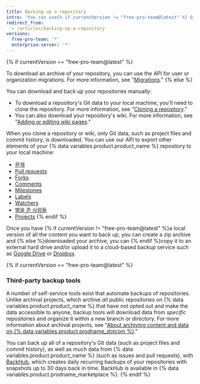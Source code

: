 ```yaml
---
title: Backing up a repository
intro: 'You can use{% if currentVersion != "free-pro-team@latest" %} Git and{% endif %} the API {% if currentVersion == "free-pro-team@latest" %}or a third-party tool {% endif %}to back up your repository.'
redirect_from:
  - /articles/backing-up-a-repository
versions:
  free-pro-team: '*'
  enterprise-server: '*'
---
```


{% if currentVersion == "free-pro-team@latest" %}

To download an archive of your repository, you can use the API for user or organization migrations. For more information, see "[Migrations](/v3/migrations/)."
{% else %}

You can download and back up your repositories manually:

- To download a repository's Git data to your local machine, you'll need to clone the repository. For more information, see "[Cloning a repository](/articles/cloning-a-repository)."
- You can also download your repository's wiki. For more information, see "[Adding or editing wiki pages](/articles/adding-or-editing-wiki-pages)."

When you clone a repository or wiki, only Git data, such as project files and commit history, is downloaded. You can use our API to export other elements of your {% data variables.product.product_name %} repository to your local machine:

- [문제](/v3/issues/#list-issues-for-a-repository)
- [Pull requests](/v3/pulls/#list-pull-requests)
- [Forks](/v3/repos/forks/#list-forks)
- [Comments](/v3/issues/comments/#list-comments-in-a-repository)
- [Milestones](/v3/issues/milestones/#list-milestones-for-a-repository)
- [Labels](/v3/issues/labels/#list-all-labels-for-this-repository)
- [Watchers](/v3/activity/watching/#list-watchers)
- [별을 준 사람들](/v3/activity/starring/#list-stargazers)
- [Projects](/v3/projects/#list-repository-projects)
{% endif %}

Once you have {% if currentVersion != "free-pro-team@latest" %}a local version of all the content you want to back up, you can create a zip archive and {% else %}downloaded your archive, you can {% endif %}copy it to an external hard drive and/or upload it to a cloud-based backup service such as [Google Drive](https://www.google.com/drive/) or [Dropbox](https://www.dropbox.com/).

{% if currentVersion == "free-pro-team@latest" %}
### Third-party backup tools

A number of self-service tools exist that automate backups of repositories. Unlike archival projects, which archive _all_ public repositories on {% data variables.product.product_name %} that have not opted out and make the data accessible to anyone, backup tools will download data from _specific_ repositories and organize it within a new branch or directory. For more information about archival projects, see "[About archiving content and data on {% data variables.product.prodname_dotcom %}](/github/creating-cloning-and-archiving-repositories/about-archiving-content-and-data-on-github#about-the-github-archive-program)."

You can back up all of a repository's Git data (such as project files and commit history), as well as much data from {% data variables.product.product_name %} (such as issues and pull requests), with [BackHub](https://github.com/marketplace/backhub), which creates daily recurring backups of your repositories with snapshots up to 30 days back in time. BackHub is available in {% data variables.product.prodname_marketplace %}.
{% endif %}
